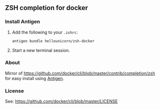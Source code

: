 ## ZSH completion for docker

### Install Antigen

1. Add the following to your `.zshrc`:

    ```sh
    antigen bundle hellounicorn/zsh-docker
    ```

2. Start a new terminal session.

### About

Mirror of https://github.com/docker/cli/blob/master/contrib/completion/zsh for easy install using [Antigen][1].

### License

See: https://github.com/docker/cli/blob/master/LICENSE


[1]: https://antigen.sharats.me/
